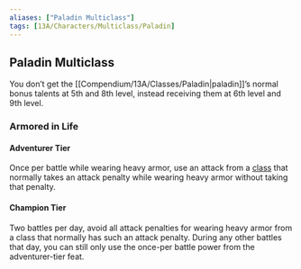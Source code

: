 ```yaml
---
aliases: ["Paladin Multiclass"]
tags: [13A/Characters/Multiclass/Paladin]
---
```


## Paladin Multiclass

You don’t get the [[Compendium/13A/Classes/Paladin|paladin]]’s normal bonus talents at 5th and 8th level, instead receiving them at 6th level and 9th level.

### Armored in Life

#### Adventurer Tier

Once per battle while wearing heavy armor, use an attack from a [class](Compendium/13A/Character-Rules/Class.md) that normally takes an attack penalty while wearing heavy armor without taking that penalty.

#### Champion Tier

Two battles per day, avoid all attack penalties for wearing heavy armor from a class that normally has such an attack penalty. During any other battles that day, you can still only use the once-per battle power from the adventurer-tier feat.
